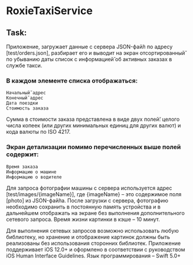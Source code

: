 # RoxieTaxiService
## Task:

Приложение, загружает данные с сервера JSON-фай̆л по адресу [test/orders.json], разбирает его и выводит на экран отсортированный̆ по убыванию даты список с информацией̆ об активных заказах в службе такси.

### В каждом элементе списка отображаться:
```
Начальный̆ адрес
Конечный̆ адрес
Дата поездки
Стоимость заказа 
```

Сумма в стоимости заказа представлена в виде двух полей̆: целого числа копеек (или других минимальных единиц для других валют) и кода валюты по ISO 4217.

### Экран детализации помимо перечисленных выше полей содержит:
```
Время заказа
Информацию о машине
Информацию о водителе
```

Для запроса фотографии машины с сервера используется адрес [test/images/{imageName}], где {imageName} – это содержимое поля [photo] из JSON-фай̆ла. После загрузки с сервера, фотографию необходимо сохранить в постоянную память устройства и в дальнейшем отображать на экране без выполнения дополнительного сетевого запроса. Время жизни картинки в кэше – 10 минут.

Для выполнения сетевых запросов возможно использовать любую библиотеку, но хранение и отображение картинок должны быть реализованы без использования сторонних библиотек.
Приложение поддерживает iOS 12.0+ и оформлено в соответствии с руководством iOS Human Interface Guidelines. Язык программирования – Swift 5.0+
